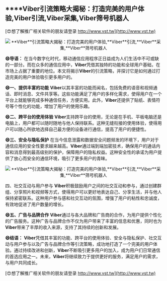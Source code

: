 ## ****Viber**引流策略大揭秘：打造完美的用户体验,**Viber**引流,**Viber**采集,**Viber**筛号机器人**

[😍想了解推广相关软件的朋友请登录 http://www.vst.tw](http://www.vst.tw)

 <center><img src="https://vst.tw/MP4/tuiguang/png/4.png" alt="**Viber**引流策略大揭秘：打造完美的用户体验,**Viber**引流,**Viber**采集,**Viber**筛号机器人"></center>

**😄导语：**
在当今数字化时代，移动通信应用程序正日益成为人们生活中不可或缺的一部分。而在众多的通信应用中，**Viber**凭借其独特的功能和全球用户基础，在市场上占据了重要的地位。本文将揭示**Viber**的引流策略，并探讨它是如何通过打造完美的用户体验吸引更多用户的。

**😄一、提供丰富的功能**
**Viber**以其丰富的功能而闻名，包括免费的语音和视频通话、即时消息、文件共享等。这些功能满足了用户的多样化需求，使得用户在一个平台上就能够完成多种通信任务，方便实用。此外，**Viber**还提供了贴纸、表情符号等个性化的功能，增加了用户的使用乐趣。

**😄二、跨平台的使用体验**
**Viber**支持跨平台的使用，无论是在手机、平板电脑还是电脑上，用户都可以随时随地与他人保持联系。这种无缝衔接的使用体验，使得用户可以随心所欲地选择自己最方便的设备进行通信，提高了用户的便捷性。

**😄三、安全与隐私保护**
在当今信息泄露和数据安全问题频发的环境下，用户对于通信应用的安全性要求越来越高。**Viber**通过端到端加密技术，确保用户的通话内容和消息得到最高级别的保护，保障用户的隐私权益。这种安全性的承诺为用户提供了放心而安全的通信环境，吸引了更多用户的青睐。

 <center><img src="https://vst.tw/MP4/tuiguang/png/8.png" alt="**Viber**引流策略大揭秘：打造完美的用户体验,**Viber**引流,**Viber**采集,**Viber**筛号机器人"></center>

四、社交互动与用户参与
**Viber**积极鼓励用户之间的社交互动和参与，通过创建群组、分享照片和视频等方式，使得用户可以更好地表达自己、分享生活，并与他人保持紧密联系。这种用户参与感和社交互动的氛围，增强了用户的粘性和忠诚度，有效地促进了用户数量的增长。

**😄五、广告与品牌合作**
**Viber**通过与各大品牌和广告商的合作，为用户提供个性化的广告服务。这种广告与品牌合作不仅为用户带来了丰富的信息和优惠，同时也为**Viber**带来了丰厚的收入来源，支持了其持续的创新和发展。

**😄结语：**
**Viber**凭借其丰富的功能、跨平台的使用体验、安全与隐私保护、社交互动与用户参与以及广告与品牌合作等引流策略，成功地打造了一个完美的用户体验。通过持续改进和创新，**Viber**不断吸引更多用户的加入，成为用户们日常通信的首选应用之一。未来，**Viber**将继续致力于提供更好的服务，满足用户的需求，与用户共同成长。

[😍想了解推广相关软件的朋友请登录 http://www.vst.tw](http://www.vst.tw)



